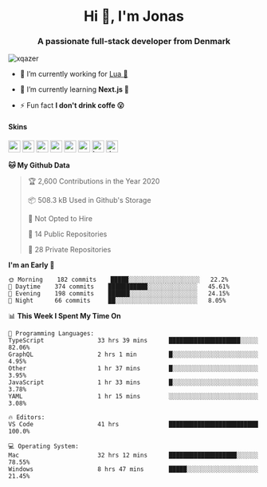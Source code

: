 <h1 align="center">Hi 👋, I'm Jonas</h1>
<h3 align="center">A passionate full-stack developer from Denmark</h3>

<p align="left"> <img src="https://komarev.com/ghpvc/?username=xqazer" alt="xqazer" /> </p>

- 🔭 I’m currently working for [Lua 🥰](https://lua.work) 

- 🌱 I’m currently learning **Next.js 🤯**

<!--- - 👨‍💻 All of my projects are available at [xqazer.github.io](xqazer.github.io) -->

- ⚡ Fun fact **I don't drink coffe 😮**

<h4>Skins</h4>
<p align="left">
  <img src="https://devicons.github.io/devicon/devicon.git/icons/react/react-original-wordmark.svg" alt="react" width="24" height="24"/>
  <img src="https://cdn.worldvectorlogo.com/logos/nextjs-3.svg" alt="nextjs" width="24" height="24"/>
  <img src="https://devicons.github.io/devicon/devicon.git/icons/typescript/typescript-original.svg" alt="typescript" width="24" height="24"/>
  <img src="https://devicons.github.io/devicon/devicon.git/icons/nodejs/nodejs-original-wordmark.svg" alt="nodejs" width="24" height="24"/>
  <img src="https://devicons.github.io/devicon/devicon.git/icons/postgresql/postgresql-original-wordmark.svg" alt="postgresql" width="24" height="24"/>
  <img src="https://www.vectorlogo.zone/logos/google_cloud/google_cloud-icon.svg" alt="gcp" width="24" height="24"/>
  <img src="https://www.vectorlogo.zone/logos/kubernetes/kubernetes-icon.svg" alt="kubernetes" width="24" height="24"/>
  <img src="https://devicons.github.io/devicon/devicon.git/icons/dot-net/dot-net-original-wordmark.svg" alt="dotnet" width="24" height="24"/>
</p>

<!--START_SECTION:waka-->
**🐱 My Github Data** 

> 🏆 2,600 Contributions in the Year 2020
 > 
> 📦 508.3 kB Used in Github's Storage 
 > 
> 🚫 Not Opted to Hire
 > 
> 📜 14 Public Repositories
 > 
> 🔑 28 Private Repositories 

**I'm an Early 🐤** 

```text
🌞 Morning    182 commits    █████░░░░░░░░░░░░░░░░░░░░   22.2% 
🌆 Daytime    374 commits    ███████████░░░░░░░░░░░░░░   45.61% 
🌃 Evening    198 commits    ██████░░░░░░░░░░░░░░░░░░░   24.15% 
🌙 Night      66 commits     ██░░░░░░░░░░░░░░░░░░░░░░░   8.05%

```


📊 **This Week I Spent My Time On** 

```text
💬 Programming Languages: 
TypeScript               33 hrs 39 mins      ████████████████████░░░░░   82.06% 
GraphQL                  2 hrs 1 min         █░░░░░░░░░░░░░░░░░░░░░░░░   4.95% 
Other                    1 hr 37 mins        █░░░░░░░░░░░░░░░░░░░░░░░░   3.95% 
JavaScript               1 hr 33 mins        █░░░░░░░░░░░░░░░░░░░░░░░░   3.78% 
YAML                     1 hr 15 mins        ░░░░░░░░░░░░░░░░░░░░░░░░░   3.08%

🔥 Editors: 
VS Code                  41 hrs              █████████████████████████   100.0%

💻 Operating System: 
Mac                      32 hrs 12 mins      ███████████████████░░░░░░   78.55% 
Windows                  8 hrs 47 mins       █████░░░░░░░░░░░░░░░░░░░░   21.45%

```


<!--END_SECTION:waka-->

